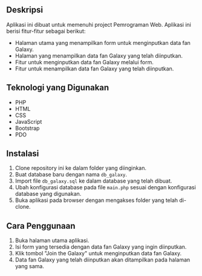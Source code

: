 ## Deskripsi

Aplikasi ini dibuat untuk memenuhi project Pemrograman Web. Aplikasi ini berisi fitur-fitur sebagai berikut:

* Halaman utama yang menampilkan form untuk menginputkan data fan Galaxy.
* Halaman yang menampilkan data fan Galaxy yang telah diinputkan.
* Fitur untuk menginputkan data fan Galaxy melalui form.
* Fitur untuk menampilkan data fan Galaxy yang telah diinputkan.

## Teknologi yang Digunakan

* PHP
* HTML
* CSS
* JavaScript
* Bootstrap
* PDO

## Instalasi

1. Clone repository ini ke dalam folder yang diinginkan.
2. Buat database baru dengan nama `db_galaxy`.
3. Import file `db_galaxy.sql` ke dalam database yang telah dibuat.
4. Ubah konfigurasi database pada file `main.php` sesuai dengan konfigurasi database yang digunakan.
5. Buka aplikasi pada browser dengan mengakses folder yang telah di-clone.

## Cara Penggunaan

1. Buka halaman utama aplikasi.
2. Isi form yang tersedia dengan data fan Galaxy yang ingin diinputkan.
3. Klik tombol "Join the Galaxy" untuk menginputkan data fan Galaxy.
4. Data fan Galaxy yang telah diinputkan akan ditampilkan pada halaman yang sama.
